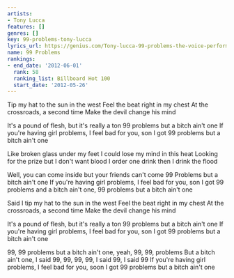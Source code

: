 ```yaml
---
artists:
- Tony Lucca
features: []
genres: []
key: 99-problems-tony-lucca
lyrics_url: https://genius.com/Tony-lucca-99-problems-the-voice-performance-lyrics
name: 99 Problems
rankings:
- end_date: '2012-06-01'
  rank: 58
  ranking_list: Billboard Hot 100
  start_date: '2012-05-26'
---
```

Tip my hat to the sun in the west
Feel the beat right in my chest
At the crossroads, a second time
Make the devil change his mind

It's a pound of flesh, but it's really a ton
99 problems but a bitch ain't one
If you're having girl problems, I feel bad for you, son
I got 99 problems but a bitch ain't one

Like broken glass under my feet
I could lose my mind in this heat
Looking for the prize but I don't want blood
I order one drink then I drink the flood

Well, you can come inside but your friends can't come
99 Problems but a bitch ain't one
If you're having girl problems, I feel bad for you, son
I got 99 problems and a bitch ain't one, 99 problems but a bitch ain't one

Said I tip my hat to the sun in the west
Feel the beat right in my chest
At the crossroads, a second time
Make the devil change his mind

It's a pound of flesh, but it's really a ton
99 problems but a bitch ain't one
If you're having girl problems, I feel bad for you, son
I got 99 problems but a bitch ain't one

99, 99 problems but a bitch ain't one, yeah, 99, 99, problems
But a bitch ain't one, I said 99, 99, 99, 99, I said 99, I said 99
If you're having girl problems, I feel bad for you, soon
I got 99 problems but a bitch ain't one
